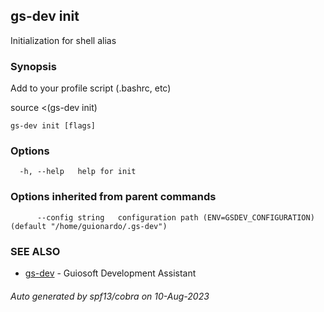 ## gs-dev init

Initialization for shell alias

### Synopsis

Add to your profile script (.bashrc, etc)

source <(gs-dev init)

```
gs-dev init [flags]
```

### Options

```
  -h, --help   help for init
```

### Options inherited from parent commands

```
      --config string   configuration path (ENV=GSDEV_CONFIGURATION) (default "/home/guionardo/.gs-dev")
```

### SEE ALSO

* [gs-dev](gs-dev.md)	 - Guiosoft Development Assistant

###### Auto generated by spf13/cobra on 10-Aug-2023
